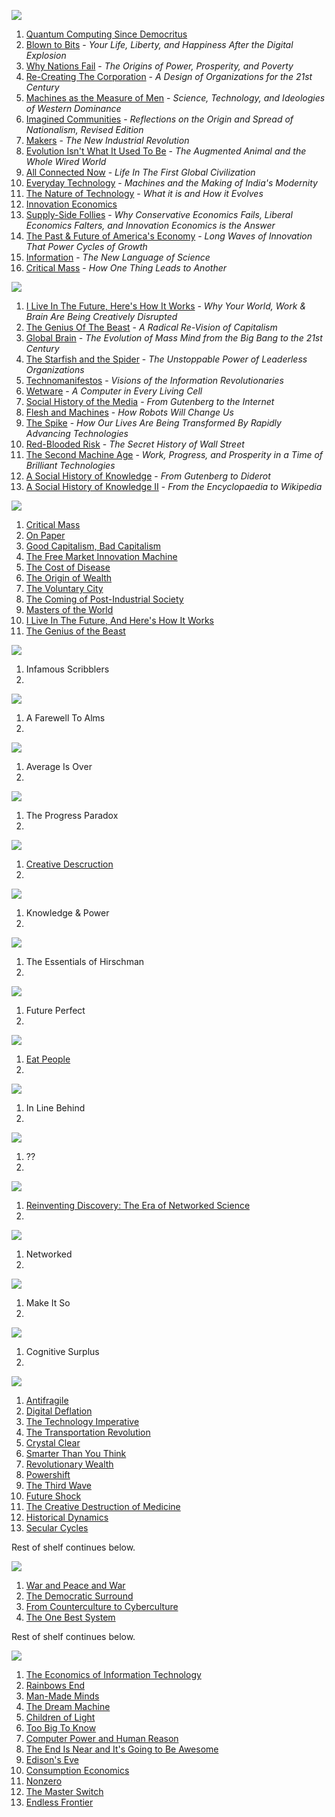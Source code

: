 [![](http://i.imgur.com/Q1pvt9r.jpg)](http://i.imgur.com/Q1pvt9r.jpg)

1. [Quantum Computing Since Democritus](http://www.amazon.com/Quantum-Computing-since-Democritus-Aaronson/dp/0521199565)
2. [Blown to Bits](http://www.amazon.com/Blown-Bits-Liberty-Happiness-Explosion/dp/0137135599) - *Your Life, Liberty, and Happiness After the Digital Explosion*
3. [Why Nations Fail](http://www.amazon.com/Why-Nations-Fail-Origins-Prosperity/dp/0307719219) - *The Origins of Power, Prosperity, and Poverty*
4. [Re-Creating The Corporation](http://www.amazon.com/Re-Creating-Corporation-Design-Organizations-Century/dp/0195123875) - *A Design of Organizations for the 21st Century*
5. [Machines as the Measure of Men](http://www.amazon.com/Machines-Measure-Men-Technology-Comparative/dp/0801497604) - *Science, Technology, and Ideologies of Western Dominance*
6. [Imagined Communities](http://www.amazon.com/Imagined-Communities-Reflections-Nationalism-Revised/dp/1844670864) - *Reflections on the Origin and Spread of Nationalism, Revised Edition*
7. [Makers](http://www.amazon.com/Makers-The-New-Industrial-Revolution/dp/0307720950) - *The New Industrial Revolution*
8. [Evolution Isn't What It Used To Be](http://www.amazon.com/Evolution-Isnt-What-Used-Augmented/dp/0716729989) - *The Augmented Animal and the Whole Wired World*
9. [All Connected Now](http://www.amazon.com/All-Connected-Now-Global-Civilization/dp/081334154X) - *Life In The First Global Civilization*
10. [Everyday Technology](http://www.amazon.com/Everyday-Technology-Machines-Modernity-science-culture-ebook/dp/B00D4M899U) - *Machines and the Making of India's Modernity*
11. [The Nature of Technology](http://www.amazon.com/Nature-Technology-What-How-Evolves-ebook/dp/B002ISDCKW) - *What it is and How it Evolves*
12. [Innovation Economics](http://www.amazon.com/Innovation-Economics-Robert-D-Atkinson-ebook/dp/B008X8L06O)
13. [Supply-Side Follies](http://www.amazon.com/Supply-Side-Follies-Conservative-Economics-Innovation-ebook/dp/B00BZE493O) - *Why Conservative Economics Fails, Liberal Economics Falters, and Innovation Economics is the Answer*
14. [The Past & Future of America's Economy](http://www.amazon.com/Past-Future-Americas-Economy-Innovation/dp/1845425766) - *Long Waves of Innovation That Power Cycles of Growth*
15. [Information](http://www.amazon.com/Information-Hans-Christian-von-Baeyer/dp/0674018575) - *The New Language of Science*
16. [Critical Mass](http://www.amazon.com/Critical-Mass-Thing-Leads-Another/dp/0374530416) - *How One Thing Leads to Another*

[![](http://i.imgur.com/eqX59aD.jpg)](http://i.imgur.com/eqX59aD.jpg)

1. [I Live In The Future, Here's How It Works](http://www.amazon.com/Live-Future-Heres-How-Works/dp/0307591123) - *Why Your World, Work & Brain Are Being Creatively Disrupted*
2. [The Genius Of The Beast](http://www.amazon.com/The-Genius-Beast-Re-Vision-Capitalism-ebook/dp/B00C4B2GB4) - *A Radical Re-Vision of Capitalism*
3. [Global Brain](http://www.amazon.com/Global-Brain-Evolution-Mass-Century/dp/0471419192) - *The Evolution of Mass Mind from the Big Bang to the 21st Century*
4. [The Starfish and the Spider](http://www.amazon.com/The-Starfish-Spider-Unstoppable-Organizations/dp/1591841836) - *The Unstoppable Power of Leaderless Organizations*
5. [Technomanifestos](http://www.amazon.com/Technomanifestos-Information-Revolutionaries-Adam-Brate/dp/1587991039) - *Visions of the Information Revolutionaries*
6. [Wetware](http://www.amazon.com/Wetware-Computer-Every-Living-Cell/dp/0300167849) - *A Computer in Every Living Cell*
7. [Social History of the Media](http://www.amazon.com/Social-History-Media-Gutenberg-Internet/dp/0745644953) - *From Gutenberg to the Internet*
8. [Flesh and Machines](http://www.amazon.com/Flesh-Machines-Robots-Will-Change/dp/037572527X) - *How Robots Will Change Us*
9. [The Spike](http://www.amazon.com/The-Spike-Transformed-Advancing-Technologies/dp/031287782X) - *How Our Lives Are Being Transformed By Rapidly Advancing Technologies*
10. [Red-Blooded Risk](http://www.amazon.com/Red-Blooded-Risk-Secret-History-Street/dp/1118043863) - *The Secret History of Wall Street*
11. [The Second Machine Age](http://www.amazon.com/The-Second-Machine-Age-Technologies/dp/0393239357) - *Work, Progress, and Prosperity in a Time of Brilliant Technologies*
12. [A Social History of Knowledge](http://www.amazon.com/Social-History-Knowledge-Gutenberg-Diderot/dp/0745624855) - *From Gutenberg to Diderot*
13. [A Social History of Knowledge II](http://www.amazon.com/Social-History-Knowledge-Encyclopaedia-Wikipedia/dp/0745650430) - *From the Encyclopaedia to Wikipedia*

[![](http://i.imgur.com/n48qpSO.jpg)](http://i.imgur.com/n48qpSO.jpg)

1. [Critical Mass](http://www.amazon.com/Critical-Mass-Philip-Ball-ebook/dp/B008BJ0HQ4/)
2. [On Paper](http://www.amazon.com/On-Paper-Everything-Two-Thousand-Year-History/dp/0307266427)
3. [Good Capitalism, Bad Capitalism](http://www.amazon.com/Good-Capitalism-Economics-Growth-Prosperity-ebook/dp/B0015DYG9C)
4. [The Free Market Innovation Machine](http://www.amazon.com/Free-Market-Innovation-Machine-Analyzing-Capitalism-ebook/dp/B00J0HCLB0/)
5. [The Cost of Disease](http://www.amazon.com/Cost-Disease-Computers-Cheaper-Health-ebook/dp/B009B5STCG)
6. [The Origin of Wealth](http://www.amazon.com/Origin-Wealth-Remaking-Economics-Business/dp/1422121038)
7. [The Voluntary City](http://www.amazon.com/Voluntary-City-Community-Economics-Cognition/dp/0472088378)
8. [The Coming of Post-Industrial Society](http://www.amazon.com/The-Coming-Post-Industrial-Society-Forecasting/dp/0465097138)
9. [Masters of the World](http://www.amazon.com/Masters-Word-Media-Shaped-History/dp/080212139X)
10. [I Live In The Future, And Here's How It Works](http://www.amazon.com/Live-Future-Heres-How-Works/dp/0307591123)
11. [The Genius of the Beast](http://www.amazon.com/The-Genius-Beast-Re-Vision-Capitalism/dp/1616144785)

[![](http://i.imgur.com/C5ErIVY.jpg)](http://i.imgur.com/C5ErIVY.jpg)

1. Infamous Scribblers
2. 

[![](http://i.imgur.com/Xzk7nzU.jpg)](http://i.imgur.com/Xzk7nzU.jpg)

1. A Farewell To Alms
2. 

[![](http://i.imgur.com/vm02Z14.jpg)](http://i.imgur.com/vm02Z14.jpg)

1. Average Is Over
2. 

[![](http://i.imgur.com/Mg8J5S2.jpg)](http://i.imgur.com/Mg8J5S2.jpg)

1. The Progress Paradox
2. 

[![](http://i.imgur.com/Ey7MmZi.jpg)](http://i.imgur.com/Ey7MmZi.jpg)

1. [Creative Descruction](http://www.amazon.com/Creative-Destruction-Underperform-Market-And-Successfully/dp/038550134X)
2. 

[![](http://i.imgur.com/psLRlOX.jpg)](http://i.imgur.com/psLRlOX.jpg)

1. Knowledge & Power
2. 

[![](http://i.imgur.com/LlKigzO.jpg)](http://i.imgur.com/LlKigzO.jpg)

1. The Essentials of Hirschman
2. 

[![](http://i.imgur.com/U4iitT7.jpg)](http://i.imgur.com/U4iitT7.jpg)

1. Future Perfect
2. 

[![](http://i.imgur.com/AIHhUsv.jpg)](http://i.imgur.com/AIHhUsv.jpg)

1. [Eat People](http://www.amazon.com/Eat-People-Unapologetic-Game-Changing-Entrepreneurs/dp/1591845424)
2. 

[![](http://i.imgur.com/SVqN0eH.jpg)](http://i.imgur.com/SVqN0eH.jpg)

1. In Line Behind
2. 

[![](http://i.imgur.com/1Mu7lte.jpg)](http://i.imgur.com/1Mu7lte.jpg)

1. ??
2. 

[![](http://i.imgur.com/uJe1Cwk.jpg)](http://i.imgur.com/uJe1Cwk.jpg)

1. [Reinventing Discovery: The Era of Networked Science](http://www.amazon.com/Reinventing-Discovery-The-Networked-Science/dp/0691148902)
2. 

[![](http://i.imgur.com/eU6oXWC.jpg)](http://i.imgur.com/eU6oXWC.jpg)

1. Networked
2. 

[![](http://i.imgur.com/L5as1Yv.jpg)](http://i.imgur.com/L5as1Yv.jpg)

1. Make It So
2. 

[![](http://i.imgur.com/k6qPi4c.jpg)](http://i.imgur.com/k6qPi4c.jpg)

1. Cognitive Surplus
2. 

[![](http://i.imgur.com/WQHy7wg.jpg)](http://i.imgur.com/WQHy7wg.jpg)

1. [Antifragile](http://www.amazon.com/Antifragile-Things-That-Disorder-Incerto/dp/0812979680)
2. [Digital Deflation](http://www.amazon.com/Digital-Deflation-Graham-Tanaka/dp/0071498990)
3. [The Technology Imperative](http://www.amazon.com/The-Technology-Imperative-Gregory-Tassey/dp/1848444699)
4. [The Transportation Revolution](http://www.amazon.com/Transportation-Revolution-1815-1860-Economic-History/dp/0873321014)
5. [Crystal Clear](http://www.amazon.com/Crystal-Clear-Struggle-Communications-Technology/dp/0470046066)
6. [Smarter Than You Think](http://www.amazon.com/Smarter-Than-You-Think-Technology/dp/0143125826)
7. [Revolutionary Wealth](http://www.amazon.com/Revolutionary-Wealth-created-change-lives/dp/038552207X)
8. [Powershift](http://www.amazon.com/Powershift-Knowledge-Wealth-Violence-Century/dp/0553292153)
9. [The Third Wave](http://www.amazon.com/The-Third-Wave-Alvin-Toffler/dp/0553246984)
10. [Future Shock](http://www.amazon.com/Future-Shock-Alvin-Toffler/dp/0553277375)
11. [The Creative Destruction of Medicine](http://www.amazon.com/Creative-Destruction-Medicine-Digital-Revolution/dp/0465061834)
12. [Historical Dynamics](http://www.amazon.com/Historical-Dynamics-Princeton-Studies-Complexity/dp/0691116695)
13. [Secular Cycles](http://www.amazon.com/Secular-Cycles-Peter-Turchin/dp/0691136963)

Rest of shelf continues below.

[![](http://i.imgur.com/PYmmPQu.jpg)](http://i.imgur.com/PYmmPQu.jpg)

1. [War and Peace and War](http://www.amazon.com/War-Peace-Rise-Fall-Empires/dp/0452288193)
2. [The Democratic Surround](http://www.amazon.com/The-Democratic-Surround-Multimedia-Psychedelic/dp/0226817466)
3. [From Counterculture to Cyberculture](http://www.amazon.com/From-Counterculture-Cyberculture-Stewart-Utopianism/dp/0226817423)
4. [The One Best System](http://www.amazon.com/The-One-Best-System-Education/dp/0674637828)

Rest of shelf continues below.

[![](http://i.imgur.com/QaMVQLm.jpg)](http://i.imgur.com/QaMVQLm.jpg)

1. [The Economics of Information Technology](http://www.amazon.com/The-Economics-Information-Technology-Introduction/dp/0521605210)
2. [Rainbows End](http://www.amazon.com/Rainbows-End-Vernor-Vinge/dp/0812536363)
3. [Man-Made Minds](http://www.amazon.com/Man-Made-Minds-Promise-Artificial-Intelligence/dp/0802708994)
4. [The Dream Machine](http://www.amazon.com/The-Dream-Machine-Licklider-Revolution/dp/0670899763)
5. [Children of Light](http://www.amazon.com/Children-Light-Electricity-Changed-Britain/dp/1848871171)
6. [Too Big To Know](http://www.amazon.com/Too-Big-Know-Rethinking-Everywhere/dp/0465085962)
7. [Computer Power and Human Reason](http://www.amazon.com/Computer-Power-Human-Reason-Calculation/dp/0716704633)
8. [The End Is Near and It's Going to Be Awesome](http://www.amazon.com/The-End-Near-Going-Awesome/dp/0062220683)
9. [Edison's Eve](http://www.amazon.com/Edisons-Eve-Magical-History-Mechanical/dp/1400031583)
10. [Consumption Economics](http://www.amazon.com/Consumption-Economics-The-Rules-Tech/dp/0984213031)
11. [Nonzero](http://www.amazon.com/Nonzero-The-Logic-Human-Destiny/dp/0679758941)
12. [The Master Switch](http://www.amazon.com/The-Master-Switch-Information-Empires/dp/0307390993)
13. [Endless Frontier](http://www.amazon.com/Endless-Frontier-Vannevar-Engineer-American/dp/0684828219)
